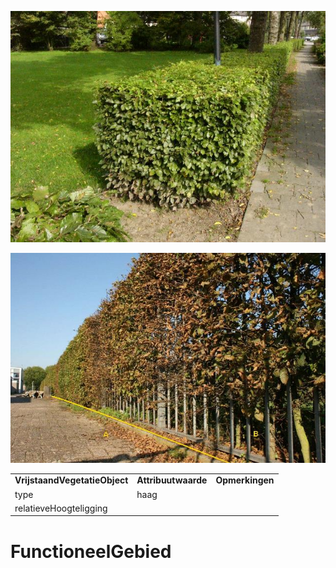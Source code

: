![](media/ab56115196ac0bf3d53ae745bf995cb421a4e6dc.jpg)

![heg en hek als scheiding](media/f5f8909b1fca8d8bb3577da732a6ad8edecfd086.jpg)

|                               |                     |                 |
|-------------------------------|---------------------|-----------------|
| **VrijstaandVegetatieObject** | **Attribuutwaarde** | **Opmerkingen** |
| type                          | haag                |                 |
| relatieveHoogteligging        |                     |                 |

# 

# FunctioneelGebied
